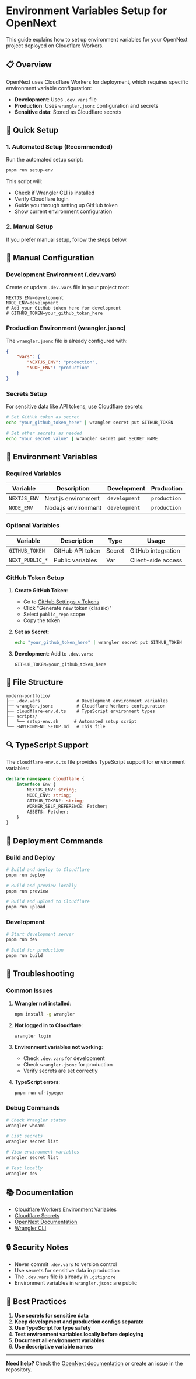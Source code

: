 # Environment Variables Setup for OpenNext

This guide explains how to set up environment variables for your OpenNext project deployed on Cloudflare Workers.

## 📋 Overview

OpenNext uses Cloudflare Workers for deployment, which requires specific environment variable configuration:

- **Development**: Uses `.dev.vars` file
- **Production**: Uses `wrangler.jsonc` configuration and secrets
- **Sensitive data**: Stored as Cloudflare secrets

## 🚀 Quick Setup

### 1. Automated Setup (Recommended)

Run the automated setup script:

```bash
pnpm run setup-env
```

This script will:

- Check if Wrangler CLI is installed
- Verify Cloudflare login
- Guide you through setting up GitHub token
- Show current environment configuration

### 2. Manual Setup

If you prefer manual setup, follow the steps below.

## 🔧 Manual Configuration

### Development Environment (.dev.vars)

Create or update `.dev.vars` file in your project root:

```env
NEXTJS_ENV=development
NODE_ENV=development
# Add your GitHub token here for development
# GITHUB_TOKEN=your_github_token_here
```

### Production Environment (wrangler.jsonc)

The `wrangler.jsonc` file is already configured with:

```json
{
	"vars": {
		"NEXTJS_ENV": "production",
		"NODE_ENV": "production"
	}
}
```

### Secrets Setup

For sensitive data like API tokens, use Cloudflare secrets:

```bash
# Set GitHub token as secret
echo "your_github_token_here" | wrangler secret put GITHUB_TOKEN

# Set other secrets as needed
echo "your_secret_value" | wrangler secret put SECRET_NAME
```

## 🔑 Environment Variables

### Required Variables

| Variable     | Description         | Development   | Production   |
| ------------ | ------------------- | ------------- | ------------ |
| `NEXTJS_ENV` | Next.js environment | `development` | `production` |
| `NODE_ENV`   | Node.js environment | `development` | `production` |

### Optional Variables

| Variable        | Description      | Type   | Usage              |
| --------------- | ---------------- | ------ | ------------------ |
| `GITHUB_TOKEN`  | GitHub API token | Secret | GitHub integration |
| `NEXT_PUBLIC_*` | Public variables | Var    | Client-side access |

### GitHub Token Setup

1. **Create GitHub Token**:
    - Go to [GitHub Settings > Tokens](https://github.com/settings/tokens)
    - Click "Generate new token (classic)"
    - Select `public_repo` scope
    - Copy the token

2. **Set as Secret**:

    ```bash
    echo "your_github_token_here" | wrangler secret put GITHUB_TOKEN
    ```

3. **Development**:
   Add to `.dev.vars`:
    ```env
    GITHUB_TOKEN=your_github_token_here
    ```

## 📁 File Structure

```
modern-portfolio/
├── .dev.vars              # Development environment variables
├── wrangler.jsonc         # Cloudflare Workers configuration
├── cloudflare-env.d.ts    # TypeScript environment types
├── scripts/
│   └── setup-env.sh      # Automated setup script
└── ENVIRONMENT_SETUP.md   # This file
```

## 🔍 TypeScript Support

The `cloudflare-env.d.ts` file provides TypeScript support for environment variables:

```typescript
declare namespace Cloudflare {
	interface Env {
		NEXTJS_ENV: string;
		NODE_ENV: string;
		GITHUB_TOKEN?: string;
		WORKER_SELF_REFERENCE: Fetcher;
		ASSETS: Fetcher;
	}
}
```

## 🚀 Deployment Commands

### Build and Deploy

```bash
# Build and deploy to Cloudflare
pnpm run deploy

# Build and preview locally
pnpm run preview

# Build and upload to Cloudflare
pnpm run upload
```

### Development

```bash
# Start development server
pnpm run dev

# Build for production
pnpm run build
```

## 🔧 Troubleshooting

### Common Issues

1. **Wrangler not installed**:

    ```bash
    npm install -g wrangler
    ```

2. **Not logged in to Cloudflare**:

    ```bash
    wrangler login
    ```

3. **Environment variables not working**:
    - Check `.dev.vars` for development
    - Check `wrangler.jsonc` for production
    - Verify secrets are set correctly

4. **TypeScript errors**:
    ```bash
    pnpm run cf-typegen
    ```

### Debug Commands

```bash
# Check Wrangler status
wrangler whoami

# List secrets
wrangler secret list

# View environment variables
wrangler secret list

# Test locally
wrangler dev
```

## 📚 Documentation

- [Cloudflare Workers Environment Variables](https://developers.cloudflare.com/workers/wrangler/configuration/#environment-variables)
- [Cloudflare Secrets](https://developers.cloudflare.com/workers/configuration/secrets/)
- [OpenNext Documentation](https://opennext.js.org/)
- [Wrangler CLI](https://developers.cloudflare.com/workers/wrangler/)

## 🔒 Security Notes

- Never commit `.dev.vars` to version control
- Use secrets for sensitive data in production
- The `.dev.vars` file is already in `.gitignore`
- Environment variables in `wrangler.jsonc` are public

## 🎯 Best Practices

1. **Use secrets for sensitive data**
2. **Keep development and production configs separate**
3. **Use TypeScript for type safety**
4. **Test environment variables locally before deploying**
5. **Document all environment variables**
6. **Use descriptive variable names**

---

**Need help?** Check the [OpenNext documentation](https://opennext.js.org/) or create an issue in the repository.

